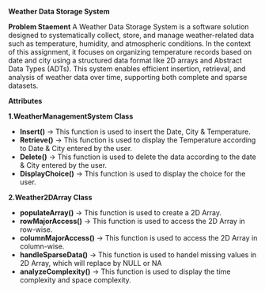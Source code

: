 **Weather Data Storage System**

**Problem Staement**
A Weather Data Storage System is a software solution designed to
systematically collect, store, and manage weather-related data such as temperature,
humidity, and atmospheric conditions. In the context of this assignment, it focuses on
organizing temperature records based on date and city using a structured data format like
2D arrays and Abstract Data Types (ADTs). This system enables efficient insertion,
retrieval, and analysis of weather data over time, supporting both complete and sparse
datasets.

**Attributes**

**1.WeatherManagementSystem Class**
- **Insert()** -> This function is used to insert the Date, City & Temperature.
- **Retrieve()** -> This function is used to display the Temperature according to Date & City entered by the user.
- **Delete()** -> This function is used to delete the data according to the date & City entered by the user.
- **DisplayChoice()** -> This function is used to display the choice for the user.

**2.Weather2DArray Class**
- **populateArray()** -> This function is used to create a 2D Array.
- **rowMajorAccess()** -> This function is used to access the 2D Array in row-wise.
- **columnMajorAccess()** -> This function is used to access the 2D Array in column-wise.
- **handleSparseData()** -> This function is used to handel missing values in 2D Array, which will replace by NULL or NA
- **analyzeComplexity()** -> This function is used to display the time complexity and space complexity.


